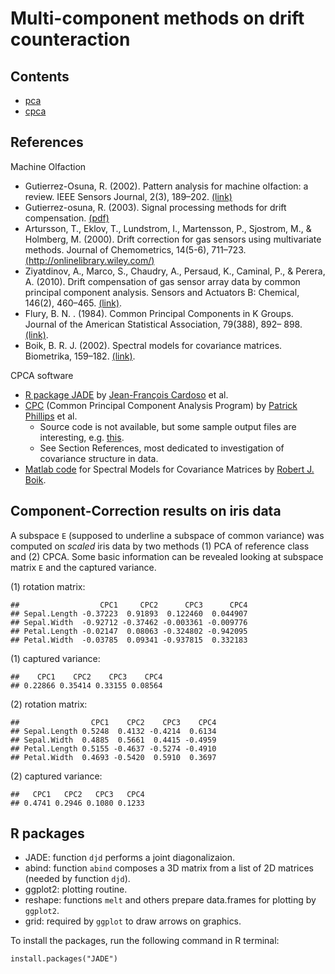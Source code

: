 # Multi-component methods on drift counteraction

## Contents

* [pca](drift-multicomp/tree/master/pca)
* [cpca](drift-multicomp/tree/master/cpca)

## References

Machine Olfaction

* Gutierrez-Osuna, R. (2002). Pattern analysis for machine olfaction: a review. IEEE Sensors Journal, 2(3), 189–202. [(link)](http://ieeexplore.ieee.org/xpls/abs_all.jsp?arnumber=1021060&tag=1)
* Gutierrez-osuna, R. (2003). Signal processing methods for drift compensation. [(pdf)](http://research.cse.tamu.edu/prism/lectures/talks/nose03.pdf)
* Artursson, T., Eklov, T., Lundstrom, I., Martensson, P., Sjostrom, M., & Holmberg, M. (2000). Drift correction for gas sensors using multivariate methods. Journal of Chemometrics, 14(5-6), 711–723. [(http://onlinelibrary.wiley.com/)](http://onlinelibrary.wiley.com/)
* Ziyatdinov, A., Marco, S., Chaudry, A., Persaud, K., Caminal, P., & Perera, A. (2010). Drift compensation of gas sensor array data by common principal component analysis. Sensors and Actuators B: Chemical, 146(2), 460–465. [(link)](http://www.sciencedirect.com/science/article/pii/S0925400509008995).
* Flury, B. N. . (1984). Common Principal Components in K Groups. Journal of the American Statistical Association, 79(388), 892– 898. [(link)](http://www.jstor.org/stable/2288721).
* Boik, B. R. J. (2002). Spectral models for covariance matrices. Biometrika, 159–182. [(link)](http://biomet.oxfordjournals.org/content/89/1/159.abstract).


CPCA software
* [R package JADE](http://cran.r-project.org/web/packages/JADE/index.html) by [Jean-François Cardoso](http://perso.telecom-paristech.fr/~cardoso/) et al.
* [CPC](http://pages.uoregon.edu/pphil/programs/cpc/cpc.htm) (Common Principal Component Analysis Program) by [Patrick Phillips](http://pages.uoregon.edu/pphil/) et al.
  * Source code is not available, but some sample output files are interesting, e.g. [this](http://darkwing.uoregon.edu/~pphil/programs/cpc/data/vole.out).
  * See Section References, most dedicated to investigation of covariance structure in data.
* [Matlab code](http://www.math.montana.edu/~rjboik/spectral/) for Spectral Models for Covariance Matrices by [Robert J. Boik](http://www.math.montana.edu/~rjboik/).



## Component-Correction results on iris data

A subspace `E` (supposed to underline a subspace of common variance) was computed
on *scaled* iris data by two methods (1) PCA of reference class and (2) CPCA. 
Some basic information can be revealed looking at subspace matrix `E` and the captured variance.

(1) rotation matrix:
```
##                  CPC1     CPC2      CPC3      CPC4
## Sepal.Length -0.37223  0.91893  0.122460  0.044907
## Sepal.Width  -0.92712 -0.37462 -0.003361 -0.009776
## Petal.Length -0.02147  0.08063 -0.324802 -0.942095
## Petal.Width  -0.03785  0.09341 -0.937815  0.332183
```

(1) captured variance:
```
##    CPC1    CPC2    CPC3    CPC4 
## 0.22866 0.35414 0.33155 0.08564 
```

(2) rotation matrix:
```
##                CPC1    CPC2    CPC3    CPC4
## Sepal.Length 0.5248  0.4132 -0.4214  0.6134
## Sepal.Width  0.4885  0.5661  0.4415 -0.4959
## Petal.Length 0.5155 -0.4637 -0.5274 -0.4910
## Petal.Width  0.4693 -0.5420  0.5910  0.3697
```

(2) captured variance:
```
##   CPC1   CPC2   CPC3   CPC4 
## 0.4741 0.2946 0.1080 0.1233 
```


## R packages

* JADE: function `djd` performs a joint diagonalizaion.
* abind: function `abind` composes a 3D matrix from a list of 2D matrices (needed by function `djd`).
* ggplot2: plotting routine.
* reshape: functions `melt` and others prepare data.frames for plotting by `ggplot2`.
* grid: required by `ggplot` to draw arrows on graphics.

To install the packages, run the following command in R terminal:
```
install.packages("JADE")
```
